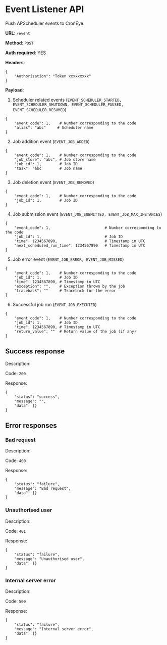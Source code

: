 # Event Listener API

Push APScheduler events to CronEye.

**URL**: `/event`

**Method**: `POST`

**Auth required**: YES

**Headers**:

```
{
    "Authorization": "Token xxxxxxxxx"
}
```

**Payload**:

1. Scheduler related events (`EVENT_SCHEDULER_STARTED, EVENT_SCHEDULER_SHUTDOWN, EVENT_SCHEDULER_PAUSED, EVENT_SCHEDULER_RESUMED`)

```
{
    "event_code": 1,    # Number corresponding to the code
    "alias": "abc"     # Scheduler name
}
```

2. Job addition event (`EVENT_JOB_ADDED`)

```
{
    "event_code": 1,    # Number corresponding to the code
    "job_store": "abc", # Job store name
    "job_id": 1,        # Job ID
    "task": "abc        # Job name
}
```

3. Job deletion event (`EVENT_JOB_REMOVED`)

```
{
    "event_code": 1,    # Number corresponding to the code
    "job_id": 1,        # Job ID
}
```

4. Job submission event (`EVENT_JOB_SUBMITTED, EVENT_JOB_MAX_INSTANCES`)

```
{
    "event_code": 1,                        # Number corresponding to the code
    "job_id": 1,                            # Job ID
    "time": 1234567890,                     # Timestamp in UTC
    "next_scheduled_run_time": 1234567890   # Timestamp in UTC
}
```

5. Job error event (`EVENT_JOB_ERROR, EVENT_JOB_MISSED`)

```
{
    "event_code": 1,    # Number corresponding to the code
    "job_id": 1,        # Job ID
    "time": 1234567890, # Timestamp in UTC
    "exception": "",    # Exception thrown by the job
    "traceback": ""     # Traceback for the error
}
```

6. Successful job run (`EVENT_JOB_EXECUTED`)

```
{
    "event_code": 1,    # Number corresponding to the code
    "job_id": 1,        # Job ID
    "time": 1234567890, # Timestamp in UTC
    "return_value": ""  # Return value of the job (if any)
}
```

## Success response

Description:

Code: `200`

Response:

```
{
    "status": "success",
    "message": "",
    "data": {}
}
```

## Error responses

### Bad request

Description:

Code: `400`

Response:

```
{
    "status": "failure",
    "message": "Bad request",
    "data": {}
}
```

### Unauthorised user

Description:

Code: `401`

Response:

```
{
    "status": "failure",
    "message": "Unauthorised user",
    "data": {}
}
```

### Internal server error

Description:

Code: `500`

Response:

```
{
    "status": "failure",
    "message": "Internal server error",
    "data": {}
}
```
